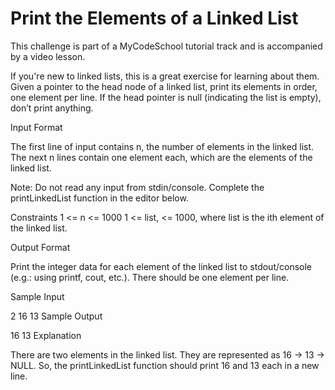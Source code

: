 # Print the Elements of a Linked List

This challenge is part of a MyCodeSchool tutorial track and is accompanied by a video lesson.

If you're new to linked lists, this is a great exercise for learning about them. Given a pointer to the head node of a linked list, print its elements in order, one element per line. If the head pointer is null (indicating the list is empty), don’t print anything.

Input Format

The first line of input contains n, the number of elements in the linked list. 
The next n lines contain one element each, which are the elements of the linked list.

Note: Do not read any input from stdin/console. Complete the printLinkedList function in the editor below.

Constraints
1 <= n <= 1000
1 <= list, <= 1000, where list is the ith element of the linked list.

Output Format

Print the integer data for each element of the linked list to stdout/console (e.g.: using printf, cout, etc.). There should be one element per line.

Sample Input

2
16
13
Sample Output

16
13
Explanation

There are two elements in the linked list. They are represented as 16 -> 13 -> NULL. So, the printLinkedList function should print 16 and 13 each in a new line.